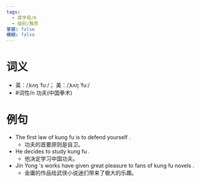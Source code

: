 ```yaml
---
tags:
  - 首字母/K
  - 级别/雅思
掌握: false
模糊: false
---
```

# 词义
- 英：/ˌkʌŋ ˈfuː/； 美：/ˌkʌŋ ˈfuː/
- #词性/n  功夫(中国拳术)
# 例句
- The first law of kung fu is to defend yourself .
	- 功夫的首要原则是自卫。
- He decides to study kung fu .
	- 他决定学习中国功夫。
- Jin Yong 's works have given great pleasure to fans of kung fu novels .
	- 金庸的作品给武侠小说迷们带来了极大的乐趣。

